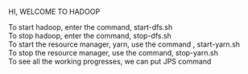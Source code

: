 HI, WELCOME TO HADOOP <HDFS> <br/>

To start hadoop, enter the command, start-dfs.sh <br/>
To stop hadoop, enter the command, stop-dfs.sh <br/>
To start the resource manager, yarn, use the command , start-yarn.sh <br/>
To stop the resource manager, use the command, stop-yarn.sh <br/>
To see all the working progresses, we can put JPS command <br/>

